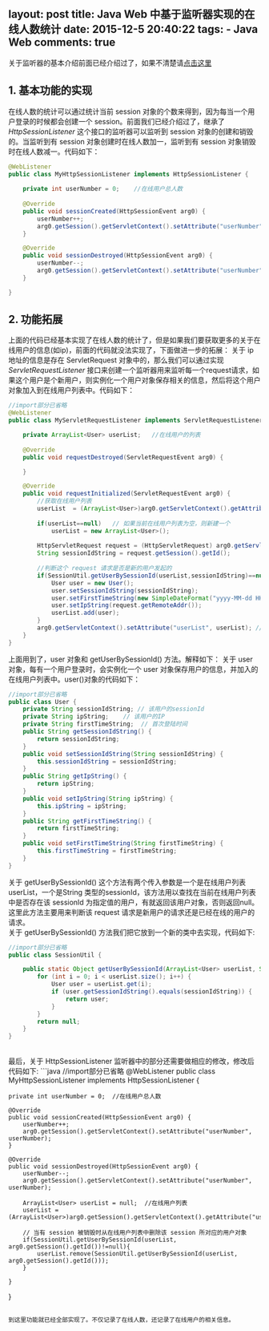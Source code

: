 layout: post
title: Java Web 中基于监听器实现的在线人数统计
date: 2015-12-5 20:40:22
tags: 
	- Java Web
comments: true
---
关于监听器的基本介绍前面已经介绍过了，如果不清楚请[点击这里](../../../../2015/12/05/listener-of-javaweb/)

## 1. 基本功能的实现
在线人数的统计可以通过统计当前 session 对象的个数来得到，因为每当一个用户登录的时候都会创建一个 session。前面我们已经介绍过了，继承了 *HttpSessionListener* 这个接口的监听器可以监听到 session 对象的创建和销毁的。当监听到有 session 对象创建时在线人数加一，监听到有 session 对象销毁时在线人数减一。代码如下：
```java
@WebListener
public class MyHttpSessionListener implements HttpSessionListener {
	
	private int userNumber = 0;    //在线用户总人数
	
	@Override
	public void sessionCreated(HttpSessionEvent arg0) {
		userNumber++;
		arg0.getSession().getServletContext().setAttribute("userNumber", userNumber);
	}

	@Override
	public void sessionDestroyed(HttpSessionEvent arg0) {
		userNumber--;
		arg0.getSession().getServletContext().setAttribute("userNumber", userNumber);
	}

}

```
<!--more-->

## 2. 功能拓展

上面的代码已经基本实现了在线人数的统计了，但是如果我们要获取更多的关于在线用户的信息(如ip)，前面的代码就没法实现了，下面做进一步的拓展：
关于 ip 地址的信息是存在 ServletRequest 对象中的，那么我们可以通过实现 *ServletRequestListener* 接口来创建一个监听器用来监听每一个request请求，如果这个用户是个新用户，则实例化一个用户对象保存相关的信息，然后将这个用户对象加入到在线用户列表中。代码如下：
``` java
//import部分已省略
@WebListener
public class MyServletRequestListener implements ServletRequestListener {

	private ArrayList<User> userList;   //在线用户的列表
	
	@Override
	public void requestDestroyed(ServletRequestEvent arg0) {

	}

	@Override
	public void requestInitialized(ServletRequestEvent arg0) {
		//获取在线用户列表
		userList  = (ArrayList<User>)arg0.getServletContext().getAttribute("userList");
		
		if(userList==null)   // 如果当前在线用户列表为空，则新建一个
			userList = new ArrayList<User>();
		
		HttpServletRequest request = (HttpServletRequest) arg0.getServletRequest();
		String sessionIdString = request.getSession().getId();
		
		//判断这个 request 请求是否是新的用户发起的
		if(SessionUtil.getUserBySessionId(userList,sessionIdString)==null){
			User user = new User();
			user.setSessionIdString(sessionIdString);
			user.setFirstTimeString(new SimpleDateFormat("yyyy-MM-dd HH:mm:ss").format(new Date()));
			user.setIpString(request.getRemoteAddr());
			userList.add(user);
		}
		arg0.getServletContext().setAttribute("userList", userList); //更新在线用户列表
	}
}
```

上面用到了，user 对象和 getUserBySessionId() 方法。解释如下：
关于 user 对象，每有一个用户登录时，会实例化一个 user 对象保存用户的信息，并加入的在线用户列表中。user()对象的代码如下：
```java
//import部分已省略
public class User {
	private String sessionIdString; // 该用户的sessionId
	private String ipString;    // 该用户的IP
	private String firstTimeString;  // 首次登陆时间
	public String getSessionIdString() {
		return sessionIdString;
	}
	public void setSessionIdString(String sessionIdString) {
		this.sessionIdString = sessionIdString;
	}
	public String getIpString() {
		return ipString;
	}
	public void setIpString(String ipString) {
		this.ipString = ipString;
	}
	public String getFirstTimeString() {
		return firstTimeString;
	}
	public void setFirstTimeString(String firstTimeString) {
		this.firstTimeString = firstTimeString;
	}
}
```
关于 getUserBySessionId() 这个方法有两个传入参数是一个是在线用户列表userList，一个是String 类型的sessionId，该方法用以查找在当前在线用户列表中是否存在该 sessionId 为指定值的用户，有就返回该用户对象，否则返回null。这里此方法主要用来判断该 request 请求是新用户的请求还是已经在线的用户的请求。      
关于 getUserBySessionId() 方法我们把它放到一个新的类中去实现，代码如下:
```java
//import部分已省略
public class SessionUtil {

	public static Object getUserBySessionId(ArrayList<User> userList, String sessionIdString) {
		for (int i = 0; i < userList.size(); i++) {
			User user = userList.get(i);
			if (user.getSessionIdString().equals(sessionIdString)) {
				return user;
			}
		}
		return null;
	}
}
```
</br>
最后，关于 HttpSessionListener 监听器中的部分还需要做相应的修改，修改后代码如下:
```java
//import部分已省略
@WebListener
public class MyHttpSessionListener implements HttpSessionListener {
	
	private int userNumber = 0;  //在线用户总人数
	
	@Override
	public void sessionCreated(HttpSessionEvent arg0) {
		userNumber++;
		arg0.getSession().getServletContext().setAttribute("userNumber", userNumber);
	}

	@Override
	public void sessionDestroyed(HttpSessionEvent arg0) {
		userNumber--;
		arg0.getSession().getServletContext().setAttribute("userNumber", userNumber);
		
		ArrayList<User> userList = null;  //在线用户列表
		userList = (ArrayList<User>)arg0.getSession().getServletContext().getAttribute("userList");
		
		// 当有 session 被销毁时从在线用户列表中删除该 session 所对应的用户对象
		if(SessionUtil.getUserBySessionId(userList, arg0.getSession().getId())!=null){
			userList.remove(SessionUtil.getUserBySessionId(userList, arg0.getSession().getId()));
		}
		
	}

}
```

到这里功能就已经全部实现了。不仅记录了在线人数，还记录了在线用户的相关信息。